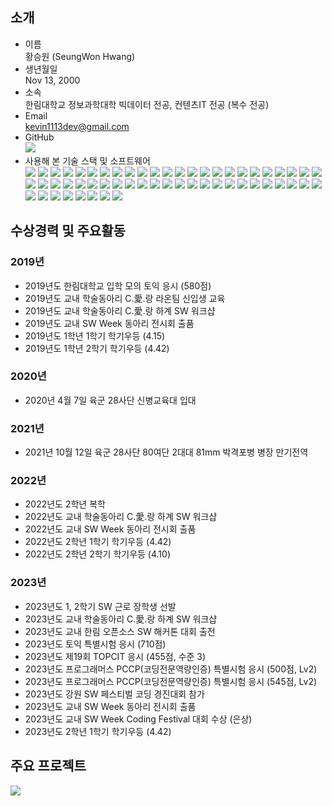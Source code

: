 
## 소개
- 이름</br>
황승원 (SeungWon Hwang)
- 생년월일</br>
Nov 13, 2000
- 소속</br>
한림대학교 정보과학대학 빅데이터 전공, 컨텐츠IT 전공 (복수 전공)
- Email</br>
kevin1113dev@gmail.com
- GitHub</br>
<a href="https://github.com/kevin1113-github"><img src="https://img.shields.io/badge/GitHub-kevin1113--github-181717?logo=github&logoColor=white"/></a>
- 사용해 본 기술 스택 및 소프트웨어</br><div style="margin-left:">
  <img src="https://img.shields.io/badge/C-A8B9CC?logo=C&logoColor=white"/>
  <img src="https://img.shields.io/badge/C++-00599C?logo=cplusplus&logoColor=white"/>
  <img src="https://img.shields.io/badge/Csharp-512BD4?logo=csharp&logoColor=white"/>
  <img src="https://img.shields.io/badge/JAVA-007396?logo=java&logoColor=white"/>
  <img src="https://img.shields.io/badge/Python-3776AB?logo=python&logoColor=white"/>
  <img src="https://img.shields.io/badge/JavaScript-F7DF1E?logo=javascript&logoColor=white"/>
  <img src="https://img.shields.io/badge/PHP-777BB4?logo=php&logoColor=white"/>
  <img src="https://img.shields.io/badge/HTML5-E34F26?logo=html5&logoColor=white"/>
  <img src="https://img.shields.io/badge/CSS3-1572B6?logo=css3&logoColor=white"/>
  <img src="https://img.shields.io/badge/MySQL-4479A1?logo=mysql&logoColor=white"/>
  <img src="https://img.shields.io/badge/SQLite-003B57?logo=sqlite&logoColor=white"/>
  <img src="https://img.shields.io/badge/Unity-000000?logo=unity&logoColor=white"/>
  <img src="https://img.shields.io/badge/Git-F05032?logo=git&logoColor=white"/>
  <img src="https://img.shields.io/badge/GitHub-181717?logo=github&logoColor=white"/>
  <img src="https://img.shields.io/badge/Visual_Studio-5C2D91?logo=visualstudio&logoColor=white"/>
  <img src="https://img.shields.io/badge/Visual_Studio_Code-007ACC?logo=visualstudiocode&logoColor=white"/>
  <img src="https://img.shields.io/badge/Anaconda-44A833?logo=anaconda&logoColor=white"/>
  <img src="https://img.shields.io/badge/Jupyter-F37626?logo=jupyter&logoColor=white"/>
  <img src="https://img.shields.io/badge/Eclipse-2C2255?logo=eclipseide&logoColor=white"/>
  <img src="https://img.shields.io/badge/PyCharm-000000?logo=pycharm&logoColor=white"/>
  <img src="https://img.shields.io/badge/Amazon_AWS-232F3E?logo=amazonaws&logoColor=white"/>
  <img src="https://img.shields.io/badge/Amazon_EC2-FF9900?logo=amazonec2&logoColor=white"/>
  <img src="https://img.shields.io/badge/npm-CB3837?logo=npm&logoColor=white"/>
  <img src="https://img.shields.io/badge/NumPy-013243?logo=numpy&logoColor=white"/>
  <img src="https://img.shields.io/badge/PyTorch-EE4C2C?logo=pytorch&logoColor=white"/>
  <img src="https://img.shields.io/badge/TensorFlow-FF6F00?logo=tensorflow&logoColor=white"/>
  <img src="https://img.shields.io/badge/Keras-D00000?logo=keras&logoColor=white"/>
  <img src="https://img.shields.io/badge/.NET-512BD4?logo=dotnet&logoColor=white"/>
  <img src="https://img.shields.io/badge/Gradle-02303A?logo=gradle&logoColor=white"/>
  <img src="https://img.shields.io/badge/Adobe_Premiere_Pro-31A8FF?logo=adobephotoshop&logoColor=white"/>
  <img src="https://img.shields.io/badge/Adobe_Photoshop-9999FF?logo=adobepremierepro&logoColor=white"/>
  <img src="https://img.shields.io/badge/macOS-000000?logo=macos&logoColor=white"/>
  <img src="https://img.shields.io/badge/Windows-0078D4?logo=windows&logoColor=white"/>
  <img src="https://img.shields.io/badge/Linux-FCC624?logo=linux&logoColor=white"/>
  <img src="https://img.shields.io/badge/Ubuntu-E95420?logo=ubuntu&logoColor=white"/>
  <img src="https://img.shields.io/badge/Docker-2496ED?logo=docker&logoColor=white"/>
  <img src="https://img.shields.io/badge/Discord-5865F2?logo=discord&logoColor=white"/>
  <img src="https://img.shields.io/badge/React-61DAFB?logo=react&logoColor=white"/>
  <img src="https://img.shields.io/badge/Node.js-339933?logo=nodedotjs&logoColor=white"/>
  <img src="https://img.shields.io/badge/Nodemon-76D04B?logo=nodemon&logoColor=white"/>
  <img src="https://img.shields.io/badge/Google_Cardboard-FF7143?logo=googlecardboard&logoColor=white"/>
  <img src="https://img.shields.io/badge/Raspberry_Pi-A22846?logo=raspberrypi&logoColor=white"/>
  <img src="https://img.shields.io/badge/Arduino-00878F?logo=arduino&logoColor=white"/>
  <img src="https://img.shields.io/badge/Apache-D22128?logo=apache&logoColor=white"/>
  <img src="https://img.shields.io/badge/Blender-E87D0D?logo=blender&logoColor=white"/>
  <img src="https://img.shields.io/badge/YouTube-FF0000?logo=youtube&logoColor=white"/>
  <img src="https://img.shields.io/badge/Android-3DDC84?logo=android&logoColor=white"/>
  <img src="https://img.shields.io/badge/Android_Studio-3DDC84?logo=androidstudio&logoColor=white"/>
  <img src="https://img.shields.io/badge/Google_Play-414141?logo=googleplay&logoColor=white"/>
  <img src="https://img.shields.io/badge/Mips_Assembly-000000?logo=mipsassembly&logoColor=white"/>
  <img src="https://img.shields.io/badge/Termius-000000?logo=termius&logoColor=white"/>
  <img src="https://img.shields.io/badge/iTerm2-000000?logo=iterm2&logoColor=white"/>
  <img src="https://img.shields.io/badge/FileZilla-BF0000?logo=filezilla&logoColor=white"/>
  <img src="https://img.shields.io/badge/iCloud-3693F3?logo=icloud&logoColor=white"/>
  <img src="https://img.shields.io/badge/Microsoft_Azure-0078D4?logo=microsoftazure&logoColor=white"/>
  <img src="https://img.shields.io/badge/Microsoft_Office-D83B01?logo=microsoftoffice&logoColor=white"/>
</div>
<!--
  뱃지 사용법, https://simpleicons.org/
  <img src="https://img.shields.io/badge/[표시_할_이름]-[블록_색]?logo=[아이콘]&logoColor=white"/>
  -->

## 수상경력 및 주요활동
### 2019년
- 2019년도 한림대학교 입학 모의 토익 응시 (580점)
- 2019년도 교내 학술동아리 C.愛.랑 라온팀 신입생 교육
- 2019년도 교내 학술동아리 C.愛.랑 하계 SW 워크샵
- 2019년도 교내 SW Week 동아리 전시회 출품
- 2019년도 1학년 1학기 학기우등 (4.15)
- 2019년도 1학년 2학기 학기우등 (4.42)

### 2020년
- 2020년 4월 7일 육군 28사단 신병교육대 입대

### 2021년
- 2021년 10월 12일 육군 28사단 80여단 2대대 81mm 박격포병 병장 만기전역

### 2022년
- 2022년도 2학년 복학
- 2022년도 교내 학술동아리 C.愛.랑 하계 SW 워크샵
- 2022년도 교내 SW Week 동아리 전시회 출품
- 2022년도 2학년 1학기 학기우등 (4.42)
- 2022년도 2학년 2학기 학기우등 (4.10)

### 2023년
- 2023년도 1, 2학기 SW 근로 장학생 선발
- 2023년도 교내 학술동아리 C.愛.랑 하계 SW 워크샵
- 2023년도 교내 한림 오픈소스 SW 해커톤 대회 출전
- 2023년도 토익 특별시험 응시 (710점)
- 2023년도 제19회 TOPCIT 응시 (455점, 수준 3)
- 2023년도 프로그래머스 PCCP(코딩전문역량인증) 특별시험 응시 (500점, Lv2)
- 2023년도 프로그래머스 PCCP(코딩전문역량인증) 특별시험 응시 (545점, Lv2)
- 2023년도 강원 SW 페스티벌 코딩 경진대회 참가
- 2023년도 교내 SW Week 동아리 전시회 출품
- 2023년도 교내 SW Week Coding Festival 대회 수상 (은상)
- 2023년도 2학년 1학기 학기우등 (4.42)

## 주요 프로젝트


<a href="https://hits.seeyoufarm.com"><img src="https://hits.seeyoufarm.com/api/count/incr/badge.svg?url=https%3A%2F%2Fgithub.com%2Fkevin1113-github&count_bg=%2379C83D&title_bg=%23555555&icon=&icon_color=%23E7E7E7&title=View&edge_flat=false"/></a>
